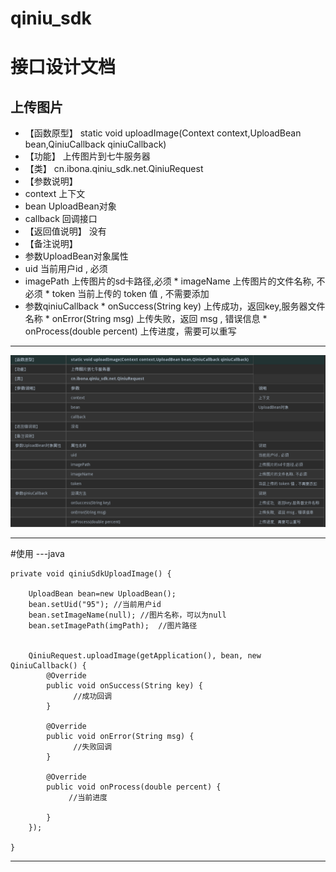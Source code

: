 # qiniu_sdk

# 接口设计文档
  
 
  ## 上传图片
  
  * 【函数原型】 static void uploadImage(Context context,UploadBean bean,QiniuCallback qiniuCallback)
  * 【功能】 上传图片到七牛服务器
  * 【类】 cn.ibona.qiniu_sdk.net.QiniuRequest
  * 【参数说明】 
  * context   上下文
  * bean     UploadBean对象
  * callback 回调接口
  * 【返回值说明】 没有
  * 【备注说明】     
  * 参数UploadBean对象属性
   *  uid         当前用户id , 必须
   *  imagePath   上传图片的sd卡路径,必须
    * imageName   上传图片的文件名称, 不必须
     * token  当前上传的 token 值 , 不需要添加
   * 参数qiniuCallback 
    * onSuccess(String key)      上传成功，返回key,服务器文件名称
    * onError(String msg)        上传失败，返回 msg , 错误信息
    * onProcess(double percent)  上传进度，需要可以重写
    
---
![Image](https://github.com/LABELNET/qiniu_sdk/blob/master/%E6%8E%A5%E5%8F%A3%E8%AE%BE%E8%AE%A1%E5%8E%9F%E5%9E%8B.png?raw=true)

---

#使用
 ---java
 
    private void qiniuSdkUploadImage() {

        UploadBean bean=new UploadBean();
        bean.setUid("95"); //当前用户id
        bean.setImageName(null); //图片名称，可以为null
        bean.setImagePath(imgPath);  //图片路径


        QiniuRequest.uploadImage(getApplication(), bean, new QiniuCallback() {
            @Override
            public void onSuccess(String key) {
                  //成功回调
            }

            @Override
            public void onError(String msg) {
                  //失败回调
            }

            @Override
            public void onProcess(double percent) {
                 //当前进度

            }
        });

    }
 ---
      
      
  
  
  
  
